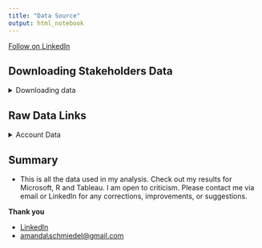 ```yaml
---
title: "Data Source"
output: html_notebook
---
```

<a class="libutton" href="https://www.linkedin.com/comm/mynetwork/discovery-see-all?usecase=PEOPLE_FOLLOWS&followMember=amanda-schmiedel" target="_blank">Follow on LinkedIn</a>


## Downloading Stakeholders Data

<details>
<summary>Downloading data</summary>

<ol>

<li>Access accounts</li>
* Verve, Lowes, Capital One, Connexus
 
<li>Download transactions from 01/01/2024-04/30/2024.</li>

<li>Bank statements downloaded as csv files</li>
* Lowes had monthly pdf statements. Combined into a single csv file
 
<li>Personal spreadsheets.</li>
* RonniePaycheck, MonthlyBills and ByCheck were created by me. Paystub pdfs did not import into excel easily, entered data manually (have been all year). Some overtime pay is listed incorrectly (company knowledge) hours and actual pay are correct, used to correct hourly pay rate.

</details>


## Raw Data Links

<details>
<summary>Account Data</summary>

<li>Verve</li>
* [PersonalUse](https://1drv.ms/x/c/6f380362ed6cd989/EQ9QOUX3cehNnKlnx4dUj3UBXu_d7ZVSpj05CzBFiv0IMg?e=CnJh4O)
* [BillsNoTouchy](https://1drv.ms/x/c/6f380362ed6cd989/Efl0jtm0GeNMorKiFeYNe5UBC5Q29pDk4_-iZ52USu2nBA?e=CILEsx)
* [TractorFund](https://1drv.ms/x/c/6f380362ed6cd989/EfG8JWJQq7RCnxO_VNrcy1YBDEQPvWCC58_h7lbYM3E35g?e=dhJL09)
* [BuildingFund](https://1drv.ms/x/c/6f380362ed6cd989/EQbVptMW-9JItqOzBpoma_MBfQ2caWDAATSHkXd132mdAw?e=ytK7FD)
* [Surgery](https://1drv.ms/x/c/6f380362ed6cd989/ETXtJLOZGYREg7gRlkXf7scBK00oFE5XTF1F9z53PkEXPQ?e=qcXyUV)
* [SigLoan657](https://1drv.ms/x/c/6f380362ed6cd989/EaTSx_fzqPxNquNuEOHDI3oBoINlkyBQ7qYTFTzNhs5mBg?e=cO183D)
* [SigLoan982](https://1drv.ms/x/c/6f380362ed6cd989/ESDK6bAZpuJElOV5Uyv2cpQBIF5ZEJ01H2WF5xiEA5HyZw?e=0sR3sn)
* [ERCredit](https://1drv.ms/x/c/6f380362ed6cd989/EXD35ravJ6dHv1KMgCPX2-MBRppCoVQhaRWFPLzaM9OJPg?e=Y39Urg)

<li>Connexus</li>
* [Connexus](https://1drv.ms/x/c/6f380362ed6cd989/Ec8Pnx9FcMRBovCpXBNp0bIB7hBDo_EWOMeWYi_4ECL9aA?e=c7fB7m)

<li>Capital One</li>
* [CapitalOne](https://1drv.ms/x/c/6f380362ed6cd989/EUNJ6kv5akNNsztlCKVQvLABqCGJ8ksdjP7kots9tv20dg?e=EczuYG)

<li>Lowes</li>
* [Lowes](https://1drv.ms/x/c/6f380362ed6cd989/EcwRDB8HVVtMpgtBC1znBDsBKeODfY-HIt8jIt4LdyFWJw?e=IzRKWf)

<li>Personal Spreadsheets</li>
* [RonniePaycheck](https://1drv.ms/x/c/6f380362ed6cd989/EdeUvCEsRglIlYclDZ79y3cBnLN6kwrXRLajYEG4XcCxnA?e=E7pCeq)
* [ByCheck](https://1drv.ms/x/c/6f380362ed6cd989/ETigdSDZtthFj81ZcFC0VckBUFIO1eAK_AOYbtJvmEUB9A?e=9RPIkR)
* [MonthlyBills](https://1drv.ms/x/c/6f380362ed6cd989/EZSuNALdAbFGgM0mnaYs6GUBZvwxl2DttmKGtUP0EmUHsA?e=GudBA6)
</details>


## Summary

* This is all the data used in my analysis. Check out my results for Microsoft, R and Tableau.
I am open to criticism. Please contact me via email or LinkedIn for any corrections, improvements, or suggestions.

<strong>Thank you</strong>

-   [LinkedIn](https://www.linkedin.com/in/amanda-schmiedel/)
-   [amanda\schmiedel@gmail.com](mailto:amanda.schmiedel@gmail.com)

